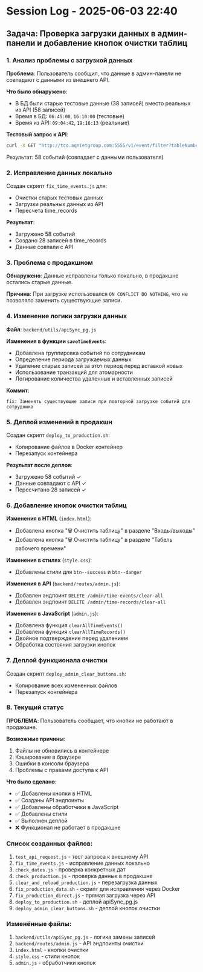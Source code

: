 # Session Log - 2025-06-03 22:40

## Задача: Проверка загрузки данных в админ-панели и добавление кнопок очистки таблиц

### 1. Анализ проблемы с загрузкой данных

**Проблема**: Пользователь сообщил, что данные в админ-панели не совпадают с данными из внешнего API.

**Что было обнаружено**:
- В БД были старые тестовые данные (38 записей) вместо реальных из API (58 записей)
- Время в БД: `06:45:00`, `16:10:00` (тестовые)
- Время из API: `09:04:42`, `19:16:13` (реальные)

**Тестовый запрос к API**:
```bash
curl -X GET "http://tco.aqnietgroup.com:5555/v1/event/filter?tableNumber=АП00-00231&dateStart=2025-05-01&dateStop=2025-05-31&objectBIN=241240023631"
```
Результат: 58 событий (совпадает с данными пользователя)

### 2. Исправление данных локально

Создан скрипт `fix_time_events.js` для:
- Очистки старых тестовых данных
- Загрузки реальных данных из API
- Пересчета time_records

**Результат**: 
- Загружено 58 событий
- Создано 28 записей в time_records
- Данные совпали с API

### 3. Проблема с продакшном

**Обнаружено**: Данные исправлены только локально, в продакшне остались старые данные.

**Причина**: При загрузке использовался `ON CONFLICT DO NOTHING`, что не позволяло заменить существующие записи.

### 4. Изменение логики загрузки данных

**Файл**: `backend/utils/apiSync_pg.js`

**Изменения в функции `saveTimeEvents`**:
- Добавлена группировка событий по сотрудникам
- Определение периода загружаемых данных
- Удаление старых записей за этот период перед вставкой новых
- Использование транзакций для атомарности
- Логирование количества удаленных и вставленных записей

**Коммит**: 
```
fix: Заменять существующие записи при повторной загрузке событий для сотрудника
```

### 5. Деплой изменений в продакшн

Создан скрипт `deploy_to_production.sh`:
- Копирование файлов в Docker контейнер
- Перезапуск контейнера

**Результат после деплоя**:
- Загружено 58 событий ✓
- Данные совпадают с API ✓
- Пересчитано 28 записей ✓

### 6. Добавление кнопок очистки таблиц

**Изменения в HTML** (`index.html`):
- Добавлена кнопка "🗑️ Очистить таблицу" в разделе "Входы/выходы"
- Добавлена кнопка "🗑️ Очистить таблицу" в разделе "Табель рабочего времени"

**Изменения в стилях** (`style.css`):
- Добавлены стили для `btn--success` и `btn--danger`

**Изменения в API** (`backend/routes/admin.js`):
- Добавлен эндпоинт `DELETE /admin/time-events/clear-all`
- Добавлен эндпоинт `DELETE /admin/time-records/clear-all`

**Изменения в JavaScript** (`admin.js`):
- Добавлена функция `clearAllTimeEvents()`
- Добавлена функция `clearAllTimeRecords()`
- Двойное подтверждение перед удалением
- Обработка состояния загрузки кнопок

### 7. Деплой функционала очистки

Создан скрипт `deploy_admin_clear_buttons.sh`:
- Копирование всех измененных файлов
- Перезапуск контейнера

### 8. Текущий статус

**ПРОБЛЕМА**: Пользователь сообщает, что кнопки не работают в продакшне.

**Возможные причины**:
1. Файлы не обновились в контейнере
2. Кэширование в браузере
3. Ошибки в консоли браузера
4. Проблемы с правами доступа к API

**Что было сделано**:
- ✅ Добавлены кнопки в HTML
- ✅ Созданы API эндпоинты
- ✅ Добавлены обработчики в JavaScript
- ✅ Добавлены стили
- ✅ Выполнен деплой
- ❌ Функционал не работает в продакшне

### Список созданных файлов:
1. `test_api_request.js` - тест запроса к внешнему API
2. `fix_time_events.js` - исправление данных локально
3. `check_dates.js` - проверка конкретных дат
4. `check_production.js` - проверка данных в продакшне
5. `clear_and_reload_production.js` - перезагрузка данных
6. `fix_production_data.sh` - скрипт для исправления через Docker
7. `fix_production_direct.js` - прямая загрузка через API
8. `deploy_to_production.sh` - деплой apiSync_pg.js
9. `deploy_admin_clear_buttons.sh` - деплой кнопок очистки

### Изменённые файлы:
1. `backend/utils/apiSync_pg.js` - логика замены записей
2. `backend/routes/admin.js` - API эндпоинты очистки
3. `index.html` - кнопки очистки
4. `style.css` - стили кнопок
5. `admin.js` - обработчики кнопок